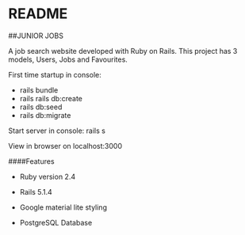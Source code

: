 # README

##JUNIOR JOBS

A job search website developed with Ruby on Rails. This project has 3 models, Users, Jobs and Favourites.

First time startup in console:
* rails bundle
* rails rails db:create
* rails db:seed
* rails db:migrate

Start server in console: rails s

View in browser on localhost:3000

####Features

* Ruby version 2.4

* Rails 5.1.4

* Google material lite styling

* PostgreSQL Database
